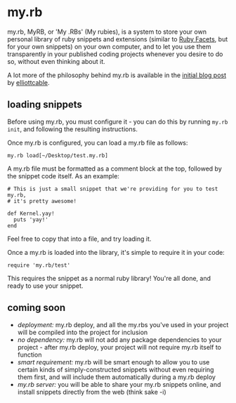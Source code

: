 my.rb
=====

my.rb, MyRB, or 'My .RBs' (My rubies), is a system to store your own personal library of ruby snippets and extensions (similar to [Ruby Facets](http://facets.rubyforge.org "Ruby Facets, a large collection of ruby extensions"),
but for your own snippets) on your own computer, and to let you use them
transparently in your published coding projects whenever you desire to do so,
without even thinking about it.

A lot more of the philosophy behind my.rb is available in the [initial blog post](http://blog.elliottcable.name/posts/myrb.xhtml "MyRB on elliottcable's blog") by [elliottcable](http://elliottcable.name "elliottcable's home page").

loading snippets
----------------

Before using my.rb, you must configure it - you can do this by running
`my.rb init`, and following the resulting instructions.

Once my.rb is configured, you can load a my.rb file as follows:

    my.rb load[~/Desktop/test.my.rb]

A my.rb file must be formatted as a comment block at the top, followed by the snippet code itself. As an example:

    # This is just a small snippet that we're providing for you to test my.rb,
    # it's pretty awesome!
    
    def Kernel.yay!
      puts 'yay!'
    end

Feel free to copy that into a file, and try loading it.

Once a my.rb is loaded into the library, it's simple to require it in your code:

    require 'my.rb/test'

This requires the snippet as a normal ruby library! You're all done, and ready to use your snippet.

coming soon
-----------

- *deployment:* my.rb deploy, and all the my.rbs you've used in your project will be compiled into the project for inclusion
- *no dependency:* my.rb will not add any package dependencies to your project - after my.rb deploy, your project will not require my.rb itself to function
- *smart requirement:* my.rb will be smart enough to allow you to use certain kinds of simply-constructed snippets without even requiring them first, and will include them automatically during a my.rb deploy
- *my.rb server:* you will be able to share your my.rb snippets online, and install snippets directly from the web (think sake -i)